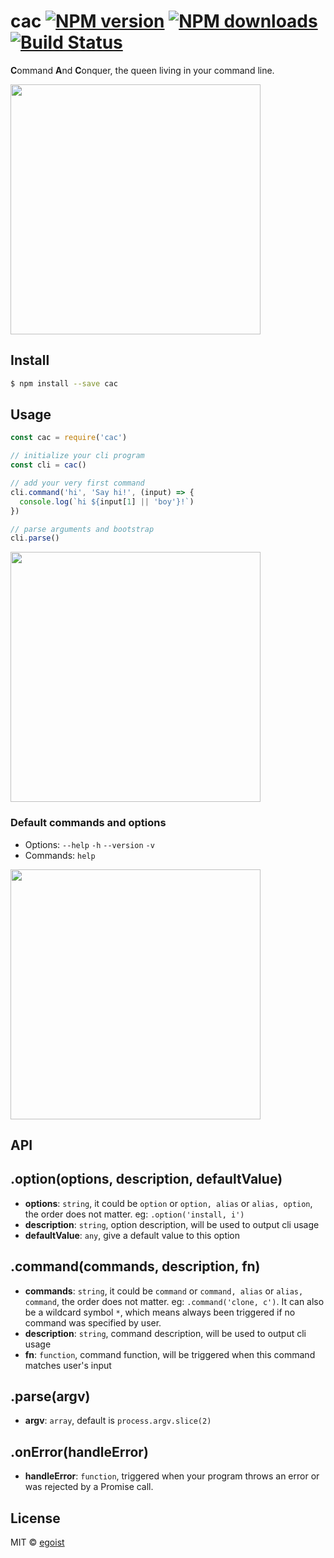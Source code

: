 # cac [![NPM version](https://img.shields.io/npm/v/cac.svg)](https://npmjs.com/package/cac) [![NPM downloads](https://img.shields.io/npm/dm/cac.svg)](https://npmjs.com/package/cac) [![Build Status](https://img.shields.io/circleci/project/egoist/cac/master.svg)](https://circleci.com/gh/egoist/cac)

**C**ommand **A**nd **C**onquer, the queen living in your command line.

<img src="http://i.giphy.com/v3FeH4swox9mg.gif" width="400"/>

## Install

```bash
$ npm install --save cac
```

## Usage

```js
const cac = require('cac')

// initialize your cli program
const cli = cac()

// add your very first command
cli.command('hi', 'Say hi!', (input) => {
  console.log(`hi ${input[1] || 'boy'}!`)
})

// parse arguments and bootstrap
cli.parse()
```

<img src="http://ww4.sinaimg.cn/large/a15b4afegw1f79ix3vc2uj20p00akjsj.jpg" width="400" />

### Default commands and options

- Options: `--help` `-h` `--version` `-v`
- Commands: `help`

<img src="http://ww4.sinaimg.cn/large/a15b4afegw1f79k0eifspj20ug0g0mz3.jpg" width="400" />
 
## API

## .option(options, description, defaultValue)

- **options**: `string`, it could be `option` or `option, alias` or `alias, option`, the order does not matter. eg: `.option('install, i')`
- **description**: `string`, option description, will be used to output cli usage
- **defaultValue**: `any`, give a default value to this option

## .command(commands, description, fn)

- **commands**: `string`, it could be `command` or `command, alias` or `alias, command`, the order does not matter. eg: `.command('clone, c')`. It can also be a wildcard symbol `*`, which means always been triggered if no command was specified by user.
- **description**: `string`, command description, will be used to output cli usage
- **fn**: `function`, command function, will be triggered when this command matches user's input

## .parse(argv)

- **argv**: `array`, default is `process.argv.slice(2)`

## .onError(handleError)

- **handleError**: `function`, triggered when your program throws an error or was rejected by a Promise call.

## License

MIT © [egoist](https://github.com/egoist)
